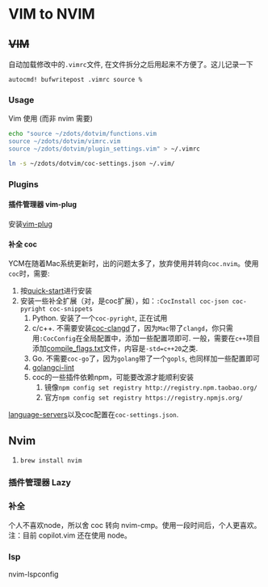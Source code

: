 # VIM to NVIM

## ~~VIM~~

自动加载修改中的`.vimrc`文件,  在文件拆分之后用起来不方便了。这儿记录一下
```Vim
autocmd! bufwritepost .vimrc source %
```

### Usage

Vim 使用 (而非 nvim 需要)
```sh
echo "source ~/zdots/dotvim/functions.vim
source ~/zdots/dotvim/vimrc.vim
source ~/zdots/dotvim/plugin_settings.vim" > ~/.vimrc

ln -s ~/zdots/dotvim/coc-settings.json ~/.vim/
```

### Plugins

#### 插件管理器 vim-plug

安装[vim-plug](https://github.com/junegunn/vim-plug#vim)

#### 补全 coc

YCM在随着Mac系统更新时，出的问题太多了，放弃使用并转向`coc.nvim`。使用`coc`时，需要:
1. 按[quick-start](https://github.com/neoclide/coc.nvim#quick-start)进行安装
1. 安装一些补全扩展（对，是coc扩展），如：`:CocInstall coc-json coc-pyright coc-snippets`
    1. Python. 安装了一个`coc-pyright`, 正在试用
    1. c/c++. 不需要安装[coc-clangd](https://github.com/clangd/coc-clangd)了，因为`Mac`带了`clangd`，你只需用`:CocConfig`在全局配置中，添加一些配置项即可. 一般，需要在`c++`项目添加[compile_flags.txt](https://clang.llvm.org/docs/JSONCompilationDatabase.html#alternatives)文件，内容是`-std=c++20`之类.
    1. Go. 不需要`coc-go`了，因为`golang`带了一个`gopls`, 也同样加一些配置即可
    1. [golangci-lint](https://github.com/nametake/golangci-lint-langserver)
    1. coc的一些插件依赖npm，可能要改源才能顺利安装
        1. 镜像`npm config set registry http://registry.npm.taobao.org/`
        1. 官方`npm config set registry https://registry.npmjs.org/`

[language-servers](https://github.com/neoclide/coc.nvim/wiki/Language-servers)以及coc配置在`coc-settings.json`.

## Nvim

1. `brew install nvim`

### 插件管理器 Lazy

### 补全

个人不喜欢node，所以舍 coc 转向 nvim-cmp。使用一段时间后，个人更喜欢。   
注：目前 copilot.vim 还在使用 node。

### lsp

nvim-lspconfig
